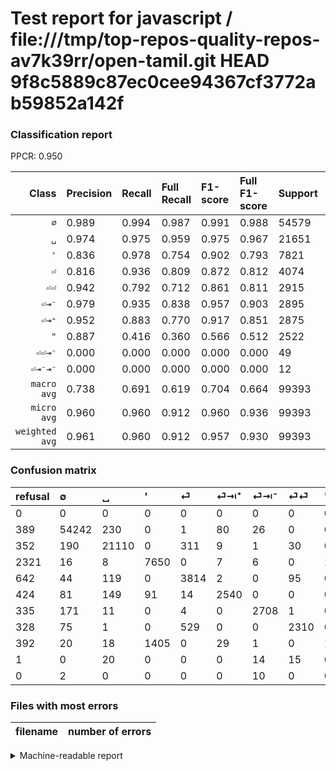 # Test report for javascript / file:///tmp/top-repos-quality-repos-av7k39rr/open-tamil.git HEAD 9f8c5889c87ec0cee94367cf3772ab59852a142f

### Classification report

PPCR: 0.950

| Class | Precision | Recall | Full Recall | F1-score | Full F1-score | Support | Full Support | PPCR |
|------:|:----------|:-------|:------------|:---------|:---------|:--------|:-------------|:-----|
| `∅` | 0.989| 0.994| 0.987| 0.991| 0.988| 54579| 54968| 0.993 |
| `␣` | 0.974| 0.975| 0.959| 0.975| 0.967| 21651| 22003| 0.984 |
| `'` | 0.836| 0.978| 0.754| 0.902| 0.793| 7821| 10142| 0.771 |
| `⏎` | 0.816| 0.936| 0.809| 0.872| 0.812| 4074| 4716| 0.864 |
| `⏎⏎` | 0.942| 0.792| 0.712| 0.861| 0.811| 2915| 3243| 0.899 |
| `⏎⇥⁻` | 0.979| 0.935| 0.838| 0.957| 0.903| 2895| 3230| 0.896 |
| `⏎⇥⁺` | 0.952| 0.883| 0.770| 0.917| 0.851| 2875| 3299| 0.871 |
| `"` | 0.887| 0.416| 0.360| 0.566| 0.512| 2522| 2914| 0.865 |
| `⏎⏎⇥⁻` | 0.000| 0.000| 0.000| 0.000| 0.000| 49| 50| 0.980 |
| `⏎⇥⁻⇥⁻` | 0.000| 0.000| 0.000| 0.000| 0.000| 12| 12| 1.000 |
| `macro avg` | 0.738| 0.691| 0.619| 0.704| 0.664| 99393| 104577| 0.950 |
| `micro avg` | 0.960| 0.960| 0.912| 0.960| 0.936| 99393| 104577| 0.950 |
| `weighted avg` | 0.961| 0.960| 0.912| 0.957| 0.930| 99393| 104577| 0.950 |

### Confusion matrix

|refusal|  ∅| ␣| '| ⏎| ⏎⇥⁺| ⏎⇥⁻| ⏎⏎| "| ⏎⏎⇥⁻| ⏎⇥⁻⇥⁻| 
|:---|:---|:---|:---|:---|:---|:---|:---|:---|:---|:---|
|0 |0 |0 |0 |0 |0 |0 |0 |0 |0 |0 |
|389 |54242 |230 |0 |1 |80 |26 |0 |0 |0 |0 |
|352 |190 |21110 |0 |311 |9 |1 |30 |0 |0 |0 |
|2321 |16 |8 |7650 |0 |7 |6 |0 |134 |0 |0 |
|642 |44 |119 |0 |3814 |2 |0 |95 |0 |0 |0 |
|424 |81 |149 |91 |14 |2540 |0 |0 |0 |0 |0 |
|335 |171 |11 |0 |4 |0 |2708 |1 |0 |0 |0 |
|328 |75 |1 |0 |529 |0 |0 |2310 |0 |0 |0 |
|392 |20 |18 |1405 |0 |29 |1 |0 |1049 |0 |0 |
|1 |0 |20 |0 |0 |0 |14 |15 |0 |0 |0 |
|0 |2 |0 |0 |0 |0 |10 |0 |0 |0 |0 |

### Files with most errors

| filename | number of errors|
|:----:|:-----|

<details>
    <summary>Machine-readable report</summary>
```json
{
  "cl_report": {"\"": {"f1-score": 0.5662618083670715, "precision": 0.8867286559594252, "recall": 0.4159397303727201, "support": 2522}, "\u0027": {"f1-score": 0.9017504567690222, "precision": 0.8364312267657993, "recall": 0.9781357882623706, "support": 7821}, "macro avg": {"f1-score": 0.7040538103689478, "precision": 0.7376637618165152, "recall": 0.6910431305215065, "support": 99393}, "micro avg": {"f1-score": 0.9600575493243991, "precision": 0.9600575493243991, "recall": 0.9600575493243991, "support": 99393}, "weighted avg": {"f1-score": 0.9574428112411524, "precision": 0.9608434370924948, "recall": 0.9600575493243991, "support": 99393}, "\u2205": {"f1-score": 0.9914458051544506, "precision": 0.989077514997903, "recall": 0.9938254640063028, "support": 54579}, "\u23ce": {"f1-score": 0.8720704241454212, "precision": 0.8161780440830302, "recall": 0.9361806578301424, "support": 4074}, "\u23ce\u21e5\u207a": {"f1-score": 0.9166365932876218, "precision": 0.9523809523809523, "recall": 0.8834782608695653, "support": 2875}, "\u23ce\u21e5\u207b": {"f1-score": 0.9567214273096626, "precision": 0.9790310918293564, "recall": 0.935405872193437, "support": 2895}, "\u23ce\u21e5\u207b\u21e5\u207b": {"f1-score": 0.0, "precision": 0.0, "recall": 0.0, "support": 12}, "\u23ce\u23ce": {"f1-score": 0.8609765188222139, "precision": 0.9424724602203183, "recall": 0.7924528301886793, "support": 2915}, "\u23ce\u23ce\u21e5\u207b": {"f1-score": 0.0, "precision": 0.0, "recall": 0.0, "support": 49}, "\u2423": {"f1-score": 0.9746750698340143, "precision": 0.9743376719283671, "recall": 0.9750127014918479, "support": 21651}},
  "cl_report_full": {"\"": {"f1-score": 0.5120820112277277, "precision": 0.8867286559594252, "recall": 0.3599862731640357, "support": 2914}, "\u0027": {"f1-score": 0.7932393197843219, "precision": 0.8364312267657993, "recall": 0.7542890948530862, "support": 10142}, "macro avg": {"f1-score": 0.6638654614321405, "precision": 0.7376637618165152, "recall": 0.6189842323497262, "support": 104577}, "micro avg": {"f1-score": 0.9356572044908565, "precision": 0.9600575493243991, "recall": 0.9124664123086338, "support": 104577}, "weighted avg": {"f1-score": 0.9304559009253557, "precision": 0.957023881714648, "recall": 0.9124664123086338, "support": 104577}, "\u2205": {"f1-score": 0.987933593785573, "precision": 0.989077514997903, "recall": 0.9867923155290351, "support": 54968}, "\u23ce": {"f1-score": 0.8124400894663967, "precision": 0.8161780440830302, "recall": 0.8087362171331637, "support": 4716}, "\u23ce\u21e5\u207a": {"f1-score": 0.8514917867918204, "precision": 0.9523809523809523, "recall": 0.7699302819036071, "support": 3299}, "\u23ce\u21e5\u207b": {"f1-score": 0.9032688458972649, "precision": 0.9790310918293564, "recall": 0.8383900928792569, "support": 3230}, "\u23ce\u21e5\u207b\u21e5\u207b": {"f1-score": 0.0, "precision": 0.0, "recall": 0.0, "support": 12}, "\u23ce\u23ce": {"f1-score": 0.8113804004214963, "precision": 0.9424724602203183, "recall": 0.7123034227567068, "support": 3243}, "\u23ce\u23ce\u21e5\u207b": {"f1-score": 0.0, "precision": 0.0, "recall": 0.0, "support": 50}, "\u2423": {"f1-score": 0.9668185669468043, "precision": 0.9743376719283671, "recall": 0.9594146252783712, "support": 22003}},
  "ppcr": 0.9504288705929602
}
```
</details>
